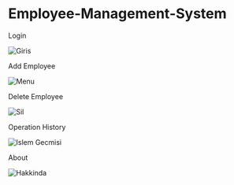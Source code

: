 # Employee-Management-System
Login

![Giris](https://user-images.githubusercontent.com/54204782/144745250-c9831a5a-7ecc-4cc1-aebc-dad83a3758d7.png)

Add Employee 

![Menu](https://user-images.githubusercontent.com/54204782/144745260-7011bb19-6d63-4ea4-b764-39f2389ba02d.png)

Delete Employee

![Sil](https://user-images.githubusercontent.com/54204782/144745272-ec9ac044-8be5-4c07-be46-e2b15e3d155f.png)

Operation History

![Islem Gecmisi](https://user-images.githubusercontent.com/54204782/144745275-0d752a32-2900-4854-b26c-654aa1f7a03f.png)

About

![Hakkinda](https://user-images.githubusercontent.com/54204782/144745281-d88f686f-d3e5-451b-88a2-74aefb818a7d.png)

